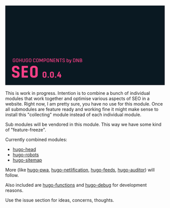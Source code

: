![](../../documentation/seo/header-card.png)

This is work in progress. Intention is to combine a bunch of individual modules that work together and optimise various aspects of SEO in a website. Right now, I am pretty sure, you have no use for this module. Once all submodules are feature ready and working fine it might make sense to install this "collecting" module instead of each individual module.

Sub modules will be vendored in this module. This way we have some kind of "feature-freeze".

Currently combined modules:

* [hugo-head](https://github.com/davidsneighbour/hugo-head)
* [hugo-robots](https://github.com/davidsneighbour/hugo-robots)
* [hugo-sitemap](https://github.com/davidsneighbour/hugo-sitemap)

More (like [hugo-pwa](https://github.com/davidsneighbour/hugo-pwa), [hugo-netlification](https://github.com/davidsneighbour/hugo-netlification), [hugo-feeds](https://github.com/davidsneighbour/hugo-feeds), [hugo-auditor](https://github.com/davidsneighbour/hugo-auditor)) will follow.

Also included are [hugo-functions](https://github.com/davidsneighbour/hugo-functions) and [hugo-debug](https://github.com/davidsneighbour/hugo-debug) for development reasons.

Use the issue section for ideas, concerns, thoughts.
